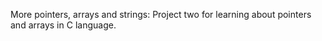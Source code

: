 More pointers, arrays and strings:
Project two for learning about pointers and arrays in C language.
